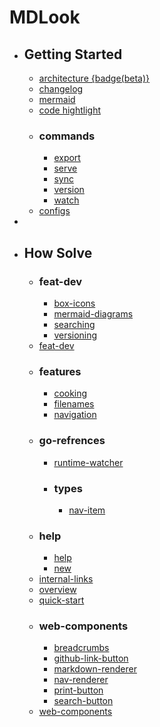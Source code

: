 # MDLook

- ## Getting Started
  - [architecture {badge(beta)}](docs/architecture.md)
  - [changelog](docs/changelog.md)
  - [mermaid](docs/mermaid.md)
  - [code hightlight](docs/code-highlight.md)
  - ### commands
    - [export](docs/commands/export.md)
    - [serve](docs/commands/serve.md)
    - [sync](docs/commands/sync.md)
    - [version](docs/commands/version.md)
    - [watch](docs/commands/watch.md)
  - [configs](docs/configs.md)
-
- ## How Solve
  - ### feat-dev
    - [box-icons](docs/feat-dev/box-icons.md)
    - [mermaid-diagrams](docs/feat-dev/mermaid-diagrams.md)
    - [searching](docs/feat-dev/searching.md)
    - [versioning](docs/feat-dev/versioning.md)
  - [feat-dev](docs/feat-dev.md)
  - ### features
    - [cooking](docs/features/cooking.md)
    - [filenames](docs/features/filenames.md)
    - [navigation](docs/features/navigation.md)
  - ### go-refrences
    - [runtime-watcher](docs/go-refrences/runtime-watcher.md)
    - ### types
      - [nav-item](docs/go-refrences/types/nav-item.md)
  - ### help
    - [help](docs/help/help.md)
    - [new](docs/help/new.md)
  - [internal-links](docs/internal-links.md)
  - [overview](docs/overview.md)
  - [quick-start](docs/quick-start.md)
  - ### web-components
    - [breadcrumbs](docs/web-components/breadcrumbs.md)
    - [github-link-button](docs/web-components/github-link-button.md)
    - [markdown-renderer](docs/web-components/markdown-renderer.md)
    - [nav-renderer](docs/web-components/nav-renderer.md)
    - [print-button](docs/web-components/print-button.md)
    - [search-button](docs/web-components/search-button.md)
  - [web-components](docs/web-components.md)
